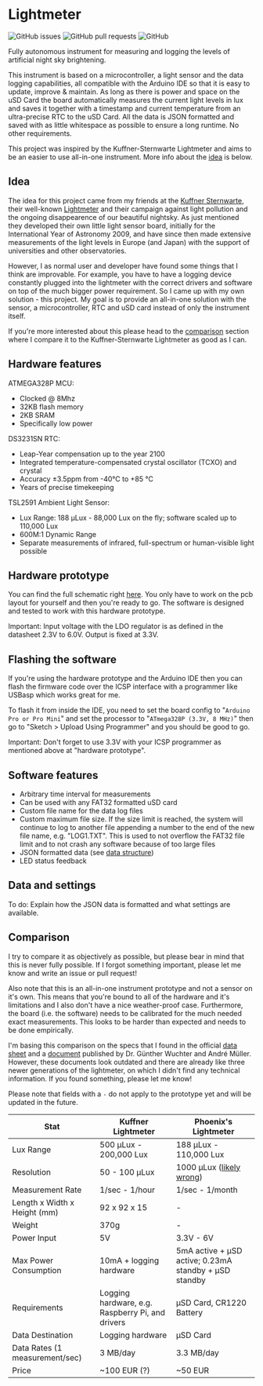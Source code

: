 # Lightmeter 

![GitHub issues](https://img.shields.io/github/issues/phoenix1747/lightmeter.svg?style=for-the-badge) ![GitHub pull requests](https://img.shields.io/github/issues-pr/phoenix1747/lightmeter.svg?style=for-the-badge) ![GitHub](https://img.shields.io/github/license/phoenix1747/lightmeter.svg?style=for-the-badge)

Fully autonomous instrument for measuring and logging the levels of artificial night sky brightening.

This instrument is based on a microcontroller, a light sensor and the data logging capabilities, all compatible with the Arduino IDE so that it is easy to update, improve & maintain. As long as there is power and space on the uSD Card the board automatically measures the current light levels in lux and saves it together with a timestamp and current temperature from an ultra-precise RTC to the uSD Card. All the data is JSON formatted and saved with as little whitespace as possible to ensure a long runtime. No other requirements.

This project was inspired by the Kuffner-Sternwarte Lightmeter and aims to be an easier to use all-in-one instrument. More info about the [idea](https://github.com/Phoenix1747/Lightmeter#idea) is below.

## Idea

The idea for this project came from my friends at the [Kuffner Sternwarte](http://kuffner-sternwarte.at), their well-known [Lightmeter](http://hms.sternhell.at/lightwiki) and their campaign against light pollution and the ongoing disappearence of our beautiful nightsky. As just mentioned they developed their own little light sensor board, initially for the International Year of Astronomy 2009, and have since then made extensive measurements of the light levels in Europe (and Japan) with the support of universities and other observatories.

However, I as normal user and developer have found some things that I think are improvable. For example, you have to have a logging device constantly plugged into the lightmeter with the correct drivers and software on top of the much bigger power requirement. So I came up with my own solution - this project. My goal is to provide an all-in-one solution with the sensor, a microcontroller, RTC and uSD card instead of only the instrument itself.

If you're more interested about this please head to the [comparison](https://github.com/Phoenix1747/Lightmeter#comparison) section where I compare it to the Kuffner-Sternwarte Lightmeter as good as I can.

## Hardware features

ATMEGA328P MCU:
* Clocked @ 8Mhz
* 32KB flash memory
* 2KB SRAM
* Specifically low power

DS3231SN RTC:
* Leap-Year compensation up to the year 2100
* Integrated temperature-compensated crystal oscillator (TCXO) and crystal
* Accuracy ±3.5ppm from -40°C to +85 °C
* Years of precise timekeeping

TSL2591 Ambient Light Sensor:
* Lux Range: 188 μLux - 88,000 Lux on the fly; software scaled up to 110,000 Lux
* 600M:1 Dynamic Range
* Separate measurements of infrared, full-spectrum or human-visible light possible

## Hardware prototype

You can find the full schematic right [here](Schematic_Lightmeter_LIGHTMETER-FULL_20190422173309.pdf). You only have to work on the pcb layout for yourself and then you're ready to go. The software is designed and tested to work with this hardware prototype.

Important: Input voltage with the LDO regulator is as defined in the datasheet 2.3V to 6.0V. Output is fixed at 3.3V.

## Flashing the software

If you're using the hardware prototype and the Arduino IDE then you can flash the firmware code over the ICSP interface with a programmer like USBasp which works great for me.

To flash it from inside the IDE, you need to set the board config to "`Arduino Pro or Pro Mini`" and set the processor to "`ATmega328P (3.3V, 8 MHz)`" then go to "Sketch > Upload Using Programmer" and you should be good to go.

Important: Don't forget to use 3.3V with your ICSP programmer as mentioned above at "hardware prototype".

## Software features

* Arbitrary time interval for measurements
* Can be used with any FAT32 formatted uSD card
* Custom file name for the data log files
* Custom maximum file size. If the size limit is reached, the system will continue to log to another file appending a number to the end of the new file name, e.g. "LOG1.TXT". This is used to not overflow the FAT32 file limit and to not crash any software because of too large files
* JSON formatted data (see [data structure](https://github.com/Phoenix1747/Lightmeter#Data-and-settings))
* LED status feedback

## Data and settings

To do: Explain how the JSON data is formatted and what settings are available.

## Comparison

I try to compare it as objectively as possible, but please bear in mind that this is never fully possible. If I forgot something important, please let me know and write an issue or pull request!

Also note that this is an all-in-one instrument prototype and not a sensor on it's own. This means that you're bound to all of the hardware and it's limitations and I also don't have a nice weather-proof case. Furthermore, the board (i.e. the software) needs to be calibrated for the much needed exact measurements. This looks to be harder than expected and needs to be done empirically.

I'm basing this comparison on the specs that I found in the official [data sheet](http://hms.sternhell.at/lightwiki/images/3/30/Lightmeter_specifications.pdf) and a [document](http://hms.sternhell.at/lightwiki/images/a/a7/Mueller_Low_Cost_Luxmeter.pdf) published by Dr. Günther Wuchter and André Müller. However, these documents look outdated and there are already like three newer generations of the lightmeter, on which I didn't find any technical information. If you found something, please let me know!

Please note that fields with a `-` do not apply to the prototype yet and will be updated in the future.

| Stat | Kuffner Lightmeter | Phoenix's Lightmeter |
| --- | --- | --- |
| Lux Range | 500 μLux - 200,000 Lux | 188 μLux - 110,000 Lux |
| Resolution | 50 - 100 μLux | 1000 μLux ([likely wrong](https://github.com/adafruit/Adafruit_TSL2591_Library/issues/22)) |
| Measurement Rate | 1/sec - 1/hour | 1/sec - 1/month |
| Length x Width x Height (mm) | 92 x 92 x 15 | - |
| Weight | 370g | - |
| Power Input | 5V | 3.3V - 6V |
| Max Power Consumption | 10mA + logging hardware | 5mA active + μSD active; 0.23mA standby + μSD standby |
| Requirements | Logging hardware, e.g. Raspberry Pi, and drivers | μSD Card, CR1220 Battery |
| Data Destination | Logging hardware | μSD Card |
| Data Rates (1 measurement/sec) | 3 MB/day | 3.3 MB/day |
| Price | ~100 EUR (?) | ~50 EUR |
